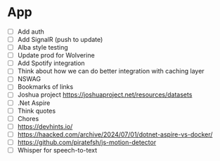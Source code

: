 # App

- [ ] Add auth
- [ ] Add SignalR (push to update)
- [ ] Alba style testing
- [ ] Update prod for Wolverine
- [ ] Add Spotify integration
- [ ] Think about how we can do better integration with caching layer
- [ ] NSWAG
- [ ] Bookmarks of links
- [ ] Joshua project https://joshuaproject.net/resources/datasets
- [ ] .Net Aspire
- [ ] Think quotes
- [ ] Chores
- [ ] https://devhints.io/
- [ ] https://haacked.com/archive/2024/07/01/dotnet-aspire-vs-docker/
- [ ] https://github.com/piratefsh/js-motion-detector
- [ ] Whisper for speech-to-text
